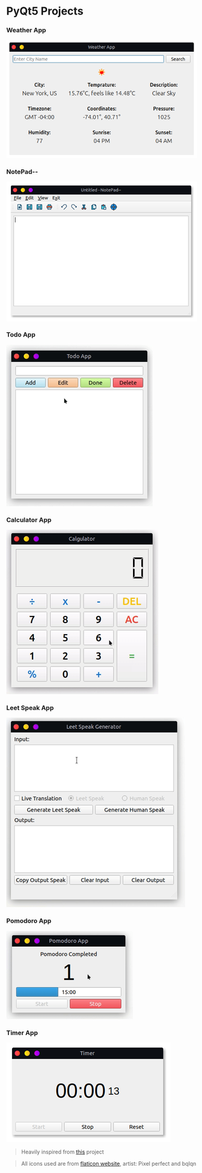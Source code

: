 # PyQt5 Projects

### Weather App
![weather](/screenshots/weather.png)

### NotePad--
![notepad](/screenshots/notepad.png)

### Todo App
![todo](/screenshots/todo.gif)

### Calculator App
![calgu](/screenshots/calgulator.gif)

### Leet Speak App
![leet](/screenshots/leet.gif)

### Pomodoro App
![pomo](/screenshots/pomo.gif)

### Timer App
![timer](/screenshots/timer.png)

> Heavily inspired from [this](https://github.com/learnpyqt/15-minute-apps) project

> All icons used are from [flaticon website](www.flaticon.com), artist: Pixel perfect and bqlqn
